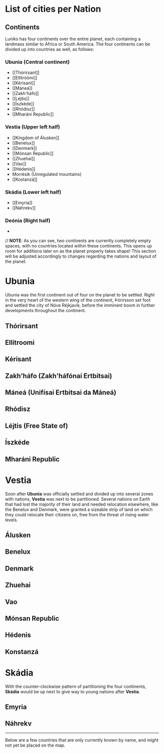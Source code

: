 # List of cities per Nation

## Continents
Luniks has four continents over the entire planet, each containing a landmass similar to Africa or South America. The four continents can be divided up into countries as well, as follows:
### Ubunia (Central continent)
- [[Thórirsant]]
- [[Ellitróómi]]
- [[Kérisant]]
- [[Máneá]]
- [[Zakh'háfo]]
- [[Léjtis]]
- [[Íszkéde]]
- [[Rhódisz]]
- [[Mharáni Republic]]

### Vestia (Upper left half)
- [[Kingdom of Álusken]]
- [[Benelux]]
- [[Denmark]]
- [[Mónsan Republic]]
- [[Zhuehai]]
- [[Vao]]
- [[Hédenis]]
- Morrésik (Unregulated mountains)
- [[Kostanzá]]

### Skádia (Lower left half)
- [[Emyria]]
- [[Náhrekv]]
### Deónia (Right half)
- 


// **NOTE**: As you can see, two continents are currently completely empty spaces, with no countries located within these continents. This opens up room for additions later on as the planet properly takes shape! This section will be adjusted accordingly to changes regarding the nations and layout of the planet. 

# Ubunia
Ubunia was the first continent out of four on the planet to be settled. Right in the very heart of the western wing of the continent, Þórirsson set foot and settled the city of Nóve Réjkjavik, before the imminent boom in further developments throughout the continent.
## Thórirsant

## Ellitroomi

## Kérisant

## Zakh'háfo (Zakh'háfónai Ertbitsai)

## Máneá (Unifísai Ertbitsai da Máneá)

## Rhódisz

## Léjtis (Free State of)

## Íszkéde

## Mharáni Republic


# Vestia
Soon after **Ubunia** was officially settled and divided up into several zones with nations, **Vestia** was next to be partitioned. Several nations on Earth that had lost the majority of their land and needed relocation elsewhere, like the Benelux and Denmark, were granted a sizeable strip of land on which they could relocate their citizens on, free from the threat of rising water levels.
## Álusken

## Benelux

## Denmark

## Zhuehai

## Vao

## Mónsan Republic

## Hédenis

## Konstanzá


# Skádia
With the counter-clockwise pattern of partitioning the four continents, **Skádia** would be up next to give way to young nations after **Vestia**.

## Emyria

## Náhrekv

___
Below are a few countries that are only currently known by name, and might not yet be placed on the map. 
